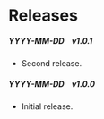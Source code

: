 # Releases
##### YYYY-MM-DD &nbsp;&nbsp; <b>v1.0.1</b>
* Second release.
##### YYYY-MM-DD &nbsp;&nbsp; <b>v1.0.0</b>
* Initial release.

